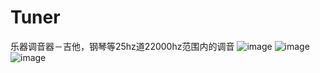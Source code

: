 # Tuner
乐器调音器－吉他，钢琴等25hz道22000hz范围内的调音
 ![image](https://github.com/LiDaQiang2016/Tuner/blob/master/image/77C701A0DF4DE97539FF7C2CF9286798.jpg)
 ![image](https://github.com/LiDaQiang2016/Tuner/blob/master/image/AD688BF358EF9E325F5E214C32FE5937.jpg)
 ![image](https://github.com/LiDaQiang2016/Tuner/blob/master/image/CE66E2C3CADC3CBDFFC11A9025EDB5D7.jpg)
